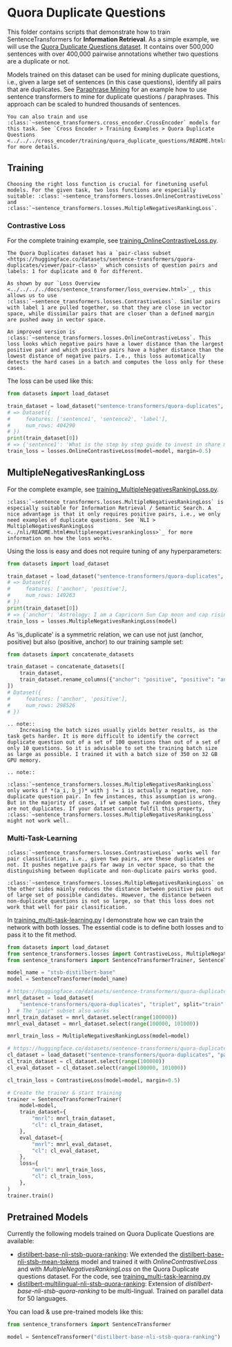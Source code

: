 # Quora Duplicate Questions

This folder contains scripts that demonstrate how to train SentenceTransformers for **Information Retrieval**. As a simple example, we will use the [Quora Duplicate Questions dataset](https://huggingface.co/datasets/sentence-transformers/quora-duplicates). It contains over 500,000 sentences with over 400,000 pairwise annotations whether two questions are a duplicate or not.

Models trained on this dataset can be used for mining duplicate questions, i.e., given a large set of sentences (in this case questions), identify all pairs that are duplicates. See [Paraphrase Mining](../../applications/paraphrase-mining/README.md) for an example how to use sentence transformers to mine for duplicate questions / paraphrases. This approach can be scaled to hundred thousands of sentences.

```{eval-rst}
You can also train and use :class:`~sentence_transformers.cross_encoder.CrossEncoder` models for this task. See `Cross Encoder > Training Examples > Quora Duplicate Questions <../../../cross_encoder/training/quora_duplicate_questions/README.html>`_ for more details.
```

## Training

```{eval-rst}
Choosing the right loss function is crucial for finetuning useful models. For the given task, two loss functions are especially suitable: :class:`~sentence_transformers.losses.OnlineContrastiveLoss` and :class:`~sentence_transformers.losses.MultipleNegativesRankingLoss`.
```

### Contrastive Loss

For the complete training example, see [training_OnlineContrastiveLoss.py](training_OnlineContrastiveLoss.py).

```{eval-rst}
The Quora Duplicates dataset has a `pair-class subset <https://huggingface.co/datasets/sentence-transformers/quora-duplicates/viewer/pair-class>`_ which consists of question pairs and labels: 1 for duplicate and 0 for different.

As shown by our `Loss Overview <../../../../docs/sentence_transformer/loss_overview.html>`_, this allows us to use :class:`~sentence_transformers.losses.ContrastiveLoss`. Similar pairs with label 1 are pulled together, so that they are close in vector space, while dissimilar pairs that are closer than a defined margin are pushed away in vector space.

An improved version is :class:`~sentence_transformers.losses.OnlineContrastiveLoss`. This loss looks which negative pairs have a lower distance than the largest positive pair and which positive pairs have a higher distance than the lowest distance of negative pairs. I.e., this loss automatically detects the hard cases in a batch and computes the loss only for these cases.
```

The loss can be used like this:

```python
from datasets import load_dataset

train_dataset = load_dataset("sentence-transformers/quora-duplicates", "pair-class", split="train")
# => Dataset({
#     features: ['sentence1', 'sentence2', 'label'],
#     num_rows: 404290
# })
print(train_dataset[0])
# => {'sentence1': 'What is the step by step guide to invest in share market in india?', 'sentence2': 'What is the step by step guide to invest in share market?', 'label': 0}
train_loss = losses.OnlineContrastiveLoss(model=model, margin=0.5)
```

## MultipleNegativesRankingLoss

For the complete example, see [training_MultipleNegativesRankingLoss.py](training_MultipleNegativesRankingLoss.py).

```{eval-rst}
:class:`~sentence_transformers.losses.MultipleNegativesRankingLoss` is especially suitable for Information Retrieval / Semantic Search. A nice advantage is that it only requires positive pairs, i.e., we only need examples of duplicate questions. See `NLI > MultipleNegativesRankingLoss <../nli/README.html#multiplenegativesrankingloss>`_ for more information on how the loss works.
```

Using the loss is easy and does not require tuning of any hyperparameters:

```python
from datasets import load_dataset

train_dataset = load_dataset("sentence-transformers/quora-duplicates", "pair", split="train")
# => Dataset({
#     features: ['anchor', 'positive'],
#     num_rows: 149263
# })
print(train_dataset[0])
# => {'anchor': 'Astrology: I am a Capricorn Sun Cap moon and cap rising...what does that say about me?', 'positive': "I'm a triple Capricorn (Sun, Moon and ascendant in Capricorn) What does this say about me?"}
train_loss = losses.MultipleNegativesRankingLoss(model)
```

As 'is_duplicate' is a symmetric relation, we can use not just (anchor, positive) but also (positive, anchor) to our training sample set:

```python
from datasets import concatenate_datasets

train_dataset = concatenate_datasets([
    train_dataset,
    train_dataset.rename_columns({"anchor": "positive", "positive": "anchor"})
])
# Dataset({
#     features: ['anchor', 'positive'],
#     num_rows: 298526
# })
```

```{eval-rst}
.. note::
    Increasing the batch sizes usually yields better results, as the  task gets harder. It is more difficult to identify the correct duplicate question out of a set of 100 questions than out of a set of only 10 questions. So it is advisable to set the training batch size as large as possible. I trained it with a batch size of 350 on 32 GB GPU memory.

.. note::
    :class:`~sentence_transformers.losses.MultipleNegativesRankingLoss` only works if *(a_i, b_j)* with j != i is actually a negative, non-duplicate question pair. In few instances, this assumption is wrong. But in the majority of cases, if we sample two random questions, they are not duplicates. If your dataset cannot fulfil this property,  :class:`~sentence_transformers.losses.MultipleNegativesRankingLoss` might not work well.
```

### Multi-Task-Learning

```{eval-rst}
:class:`~sentence_transformers.losses.ContrastiveLoss` works well for pair classification, i.e., given two pairs, are these duplicates or not. It pushes negative pairs far away in vector space, so that the distinguishing between duplicate and non-duplicate pairs works good.

:class:`~sentence_transformers.losses.MultipleNegativesRankingLoss` on the other sides mainly reduces the distance between positive pairs out of large set of possible candidates. However, the distance between  non-duplicate questions is not so large, so that this loss does not work that well for pair classification.
```

In [training_multi-task-learning.py](training_multi-task-learning.py) I demonstrate how we can train the network with both losses. The essential code is to define both losses and to pass it to the fit method.

```python
from datasets import load_dataset
from sentence_transformers.losses import ContrastiveLoss, MultipleNegativesRankingLoss
from sentence_transformers import SentenceTransformerTrainer, SentenceTransformer

model_name = "stsb-distilbert-base"
model = SentenceTransformer(model_name)

# https://huggingface.co/datasets/sentence-transformers/quora-duplicates
mnrl_dataset = load_dataset(
    "sentence-transformers/quora-duplicates", "triplet", split="train"
)  # The "pair" subset also works
mnrl_train_dataset = mnrl_dataset.select(range(100000))
mnrl_eval_dataset = mnrl_dataset.select(range(100000, 101000))

mnrl_train_loss = MultipleNegativesRankingLoss(model=model)

# https://huggingface.co/datasets/sentence-transformers/quora-duplicates
cl_dataset = load_dataset("sentence-transformers/quora-duplicates", "pair-class", split="train")
cl_train_dataset = cl_dataset.select(range(100000))
cl_eval_dataset = cl_dataset.select(range(100000, 101000))

cl_train_loss = ContrastiveLoss(model=model, margin=0.5)

# Create the trainer & start training
trainer = SentenceTransformerTrainer(
    model=model,
    train_dataset={
        "mnrl": mnrl_train_dataset,
        "cl": cl_train_dataset,
    },
    eval_dataset={
        "mnrl": mnrl_eval_dataset,
        "cl": cl_eval_dataset,
    },
    loss={
        "mnrl": mnrl_train_loss,
        "cl": cl_train_loss,
    },
)
trainer.train()
```

## Pretrained Models

Currently the following models trained on Quora Duplicate Questions are available:

- [distilbert-base-nli-stsb-quora-ranking](https://huggingface.co/sentence-transformers/distilbert-base-nli-stsb-quora-ranking): We extended the [distilbert-base-nli-stsb-mean-tokens](https://huggingface.co/sentence-transformers/distilbert-base-nli-stsb-mean-tokens) model and trained it with *OnlineContrastiveLoss* and with *MultipleNegativesRankingLoss* on the Quora Duplicate questions dataset. For the code, see [training_multi-task-learning.py](training_multi-task-learning.py)
- [distilbert-multilingual-nli-stsb-quora-ranking](https://huggingface.co/sentence-transformers/distilbert-multilingual-nli-stsb-quora-ranking): Extension of *distilbert-base-nli-stsb-quora-ranking* to be multi-lingual. Trained on parallel data for 50 languages.

You can load & use pre-trained models like this:

```python
from sentence_transformers import SentenceTransformer

model = SentenceTransformer("distilbert-base-nli-stsb-quora-ranking")
```

